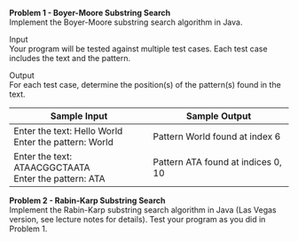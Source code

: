**Problem 1 - Boyer-Moore Substring Search** \
Implement the Boyer-Moore substring search algorithm in Java.

Input \
Your program will be tested against multiple test cases. Each test case includes the text and the
pattern.

Output \
For each test case, determine the position(s) of the pattern(s) found in the text.

| Sample Input | Sample Output |
| --- | --- |
| Enter the text: Hello World <br /> Enter the pattern: World | Pattern World found at index 6 |
| Enter the text: ATAACGGCTAATA <br /> Enter the pattern: ATA | Pattern ATA found at indices 0, 10 |

**Problem 2 - Rabin-Karp Substring Search** \
Implement the Rabin-Karp substring search algorithm in Java (Las Vegas version, see lecture
notes for details). Test your program as you did in Problem 1.
